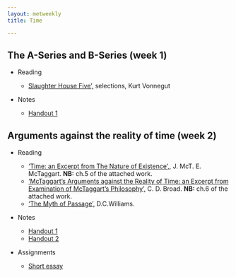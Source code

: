 ```yaml
---
layout: metweekly
title: Time

---
```



## The A-Series and B-Series (week 1)

+ Reading
	+ [Slaughter House Five’,](reading) selections, Kurt Vonnegut

+ Notes
	+ [Handout 1](Time1.pdf)


## Arguments against the reality of time (week 2) 

+ Reading
	+ [‘Time: an Excerpt from The Nature of Existence’,](/metaphysics/big.pdf),  J. McT. E. McTaggart. **NB:** ch.5 of the attached work.
	+ [‘McTaggart’s Arguments against the Reality of Time: an Excerpt from Examination of McTaggart’s Philosophy’,](/metaphysics/big.pdf) C. D. Broad. **NB:** ch.6 of the attached work.
	+ [‘The Myth of Passage’,](myth.pdf) D.C.Williams.

+ Notes
	+ [Handout 1](Time2.pdf)
	+ [Handout 2](Time3.pdf)

+ Assignments
	+ [Short essay](SW3)

